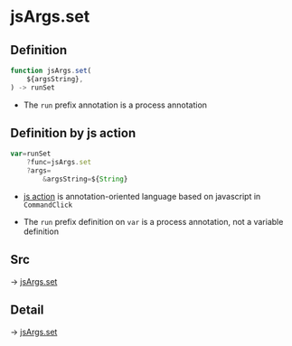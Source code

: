 # jsArgs.set

## Definition

```js.js
function jsArgs.set(
	${argsString},
) -> runSet
```

- The `run` prefix annotation is a process annotation
## Definition by js action

```js.js
var=runSet
	?func=jsArgs.set
	?args=
		&argsString=${String}
```

- [js action](#) is annotation-oriented language based on javascript in `CommandClick`

- The `run` prefix definition on `var` is a process annotation, not a variable definition

## Src

-> [jsArgs.set](https://github.com/puutaro/CommandClick/blob/master/app/src/main/java/com/puutaro/commandclick/fragment_lib/terminal_fragment/js_interface/JsArgs.kt#L21)

## Detail

-> [jsArgs.set](https://github.com/puutaro/CommandClick/blob/master/md/developer/js_interface/details/JsArgs/set.md)

